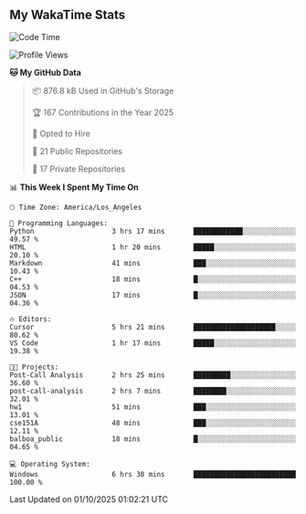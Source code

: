 ## My WakaTime Stats
<!--START_SECTION:waka-->
![Code Time](http://img.shields.io/badge/Code%20Time-450%20hrs%202%20mins-blue)

![Profile Views](http://img.shields.io/badge/Profile%20Views-1-blue)

**🐱 My GitHub Data** 

> 📦 876.8 kB Used in GitHub's Storage 
 > 
> 🏆 167 Contributions in the Year 2025
 > 
> 💼 Opted to Hire
 > 
> 📜 21 Public Repositories 
 > 
> 🔑 17 Private Repositories 
 > 
📊 **This Week I Spent My Time On** 

```text
🕑︎ Time Zone: America/Los_Angeles

💬 Programming Languages: 
Python                   3 hrs 17 mins       ████████████░░░░░░░░░░░░░   49.57 % 
HTML                     1 hr 20 mins        █████░░░░░░░░░░░░░░░░░░░░   20.10 % 
Markdown                 41 mins             ███░░░░░░░░░░░░░░░░░░░░░░   10.43 % 
C++                      18 mins             █░░░░░░░░░░░░░░░░░░░░░░░░   04.53 % 
JSON                     17 mins             █░░░░░░░░░░░░░░░░░░░░░░░░   04.36 % 

🔥 Editors: 
Cursor                   5 hrs 21 mins       ████████████████████░░░░░   80.62 % 
VS Code                  1 hr 17 mins        █████░░░░░░░░░░░░░░░░░░░░   19.38 % 

🐱‍💻 Projects: 
Post-Call Analysis       2 hrs 25 mins       █████████░░░░░░░░░░░░░░░░   36.60 % 
post-call-analysis       2 hrs 7 mins        ████████░░░░░░░░░░░░░░░░░   32.01 % 
hw1                      51 mins             ███░░░░░░░░░░░░░░░░░░░░░░   13.01 % 
cse151A                  48 mins             ███░░░░░░░░░░░░░░░░░░░░░░   12.11 % 
balboa_public            18 mins             █░░░░░░░░░░░░░░░░░░░░░░░░   04.65 % 

💻 Operating System: 
Windows                  6 hrs 38 mins       █████████████████████████   100.00 % 
```


 Last Updated on 01/10/2025 01:02:21 UTC
<!--END_SECTION:waka-->
